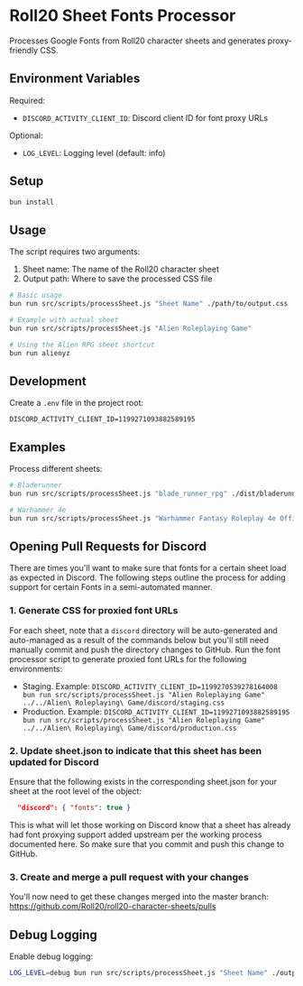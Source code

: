 # Roll20 Sheet Fonts Processor

Processes Google Fonts from Roll20 character sheets and generates proxy-friendly CSS.

## Environment Variables

Required:
- `DISCORD_ACTIVITY_CLIENT_ID`: Discord client ID for font proxy URLs

Optional:
- `LOG_LEVEL`: Logging level (default: info)

## Setup
```bash
bun install
```

## Usage

The script requires two arguments:
1. Sheet name: The name of the Roll20 character sheet
2. Output path: Where to save the processed CSS file

```bash
# Basic usage
bun run src/scripts/processSheet.js "Sheet Name" ./path/to/output.css

# Example with actual sheet
bun run src/scripts/processSheet.js "Alien Roleplaying Game" 

# Using the Alien RPG sheet shortcut
bun run alienyz
```

## Development

Create a `.env` file in the project root:

```env
DISCORD_ACTIVITY_CLIENT_ID=1199271093882589195
```

## Examples

Process different sheets:
```bash
# Bladerunner
bun run src/scripts/processSheet.js "blade_runner_rpg" ./dist/bladerunner.css

# Warhammer 4e
bun run src/scripts/processSheet.js "Warhammer Fantasy Roleplay 4e Official" ../../Warhammer\ Fantasy\ Roleplay\ 4e\ Official/discord/production.css
```

## Opening Pull Requests for Discord

There are times you'll want to make sure that fonts for a certain sheet load as expected in Discord. The following steps outline the process for adding support for certain Fonts in a semi-automated manner.

### 1. Generate CSS for proxied font URLs

For each sheet, note that a `discord` directory will be auto-generated and auto-managed as a result of the commands below but you'll still need manually commit and push the directory changes to GitHub. Run the font processor script to generate proxied font URLs for the following environments:

- Staging. Example: `DISCORD_ACTIVITY_CLIENT_ID=1199270539278164008 bun run src/scripts/processSheet.js "Alien Roleplaying Game" ../../Alien\ Roleplaying\ Game/discord/staging.css`
- Production. Example: `DISCORD_ACTIVITY_CLIENT_ID=1199271093882589195 bun run src/scripts/processSheet.js "Alien Roleplaying Game" ../../Alien\ Roleplaying\ Game/discord/production.css`

### 2. Update sheet.json to indicate that this sheet has been updated for Discord

Ensure that the following exists in the corresponding sheet.json for your sheet at the root level of the object:

```json
  "discord": { "fonts": true }
```

This is what will let those working on Discord know that a sheet has already had font proxying support added upstream per the working process documented here. So make sure that you commit and push this change to GitHub.

### 3. Create and merge a pull request with your changes

You'll now need to get these changes merged into the master branch: https://github.com/Roll20/roll20-character-sheets/pulls

## Debug Logging

Enable debug logging:
```bash
LOG_LEVEL=debug bun run src/scripts/processSheet.js "Sheet Name" ./output.css
```